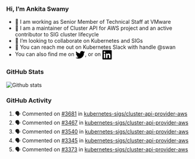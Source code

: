 ### Hi, I’m Ankita Swamy

- 💼 I am working as Senior Member of Technical Staff at VMware
- 👀 I am a maintainer of Cluster API for AWS project and an active contributor to SIG cluster lifecycle
- 💞️ I’m looking to collaborate on Kubernetes and SIGs
- 💬 You can reach me out on Kubernetes Slack with handle @swan
- You can also find me on <a href="https://twitter.com/SwamyAnkita" target="blank"><img align="center" src="https://raw.githubusercontent.com/Ankitasw/Ankitasw/master/svg/twitter.svg" alt="Ankitasw" height="25" width="25" color="#1DA1f2" /></a>, or on <a href="https://www.linkedin.com/in/Ankitaswamy/" target="blank"><img align="center" src="https://raw.githubusercontent.com/Ankitasw/Ankitasw/master/svg/linkedin.svg" alt="Ankitasw" height="25" width="25" /></a>

### GitHub Stats
![Github stats](https://github-readme-stats.vercel.app/api?username=Ankitasw&count_private=true&show_icons=true&theme=tokyonight)

### GitHub Activity 
<!--START_SECTION:activity-->
1. 🗣 Commented on [#3681](https://github.com/kubernetes-sigs/cluster-api-provider-aws/issues/3681) in [kubernetes-sigs/cluster-api-provider-aws](https://github.com/kubernetes-sigs/cluster-api-provider-aws)
2. 🗣 Commented on [#3467](https://github.com/kubernetes-sigs/cluster-api-provider-aws/issues/3467) in [kubernetes-sigs/cluster-api-provider-aws](https://github.com/kubernetes-sigs/cluster-api-provider-aws)
3. 🗣 Commented on [#3540](https://github.com/kubernetes-sigs/cluster-api-provider-aws/issues/3540) in [kubernetes-sigs/cluster-api-provider-aws](https://github.com/kubernetes-sigs/cluster-api-provider-aws)
4. 🗣 Commented on [#3345](https://github.com/kubernetes-sigs/cluster-api-provider-aws/issues/3345) in [kubernetes-sigs/cluster-api-provider-aws](https://github.com/kubernetes-sigs/cluster-api-provider-aws)
5. 🗣 Commented on [#3373](https://github.com/kubernetes-sigs/cluster-api-provider-aws/issues/3373) in [kubernetes-sigs/cluster-api-provider-aws](https://github.com/kubernetes-sigs/cluster-api-provider-aws)
<!--END_SECTION:activity-->
